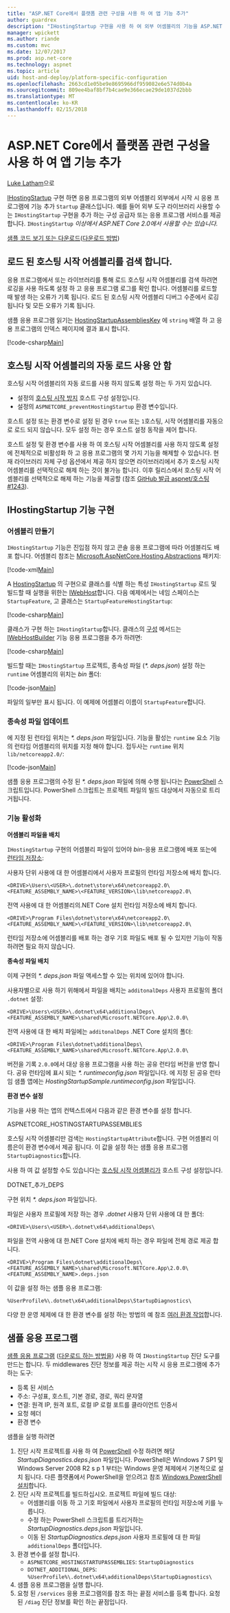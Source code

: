 ```yaml
---
title: "ASP.NET Core에서 플랫폼 관련 구성을 사용 하 여 앱 기능 추가"
author: guardrex
description: "IHostingStartup 구현을 사용 하 여 외부 어셈블리의 기능을 ASP.NET Core 응용 프로그램을 추가 하는 방법을 알아봅니다."
manager: wpickett
ms.author: riande
ms.custom: mvc
ms.date: 12/07/2017
ms.prod: asp.net-core
ms.technology: aspnet
ms.topic: article
uid: host-and-deploy/platform-specific-configuration
ms.openlocfilehash: 2663cd1e05be9e8695966df959082e6e574d0b4a
ms.sourcegitcommit: 809ee4baf8bf7b4cae9e366ecae29de1037d2bbb
ms.translationtype: MT
ms.contentlocale: ko-KR
ms.lasthandoff: 02/15/2018
---
```

# <a name="add-app-features-using-a-platform-specific-configuration-in-aspnet-core"></a>ASP.NET Core에서 플랫폼 관련 구성을 사용 하 여 앱 기능 추가

[Luke Latham](https://github.com/guardrex)으로

[IHostingStartup](/dotnet/api/microsoft.aspnetcore.hosting.ihostingstartup) 구현 하면 응용 프로그램의 외부 어셈블리 외부에서 시작 시 응용 프로그램에 기능 추가 `Startup` 클래스입니다. 예를 들어 외부 도구 라이브러리 사용할 수는 `IHostingStartup` 구현을 추가 하는 구성 공급자 또는 응용 프로그램 서비스를 제공 합니다. `IHostingStartup` *이상에서 ASP.NET Core 2.0에서 사용할 수는 있습니다.*

[샘플 코드 보기 또는 다운로드](https://github.com/aspnet/Docs/tree/master/aspnetcore/host-and-deploy/platform-specific-configuration/sample/)([다운로드 방법](xref:tutorials/index#how-to-download-a-sample))

## <a name="discover-loaded-hosting-startup-assemblies"></a>로드 된 호스팅 시작 어셈블리를 검색 합니다.

응용 프로그램에서 또는 라이브러리를 통해 로드 호스팅 시작 어셈블리를 검색 하려면 로깅을 사용 하도록 설정 하 고 응용 프로그램 로그를 확인 합니다. 어셈블리를 로드할 때 발생 하는 오류가 기록 됩니다. 로드 된 호스팅 시작 어셈블리 디버그 수준에서 로깅됩니다 및 모든 오류가 기록 됩니다.

샘플 응용 프로그램 읽기는 [HostingStartupAssembliesKey](/dotnet/api/microsoft.aspnetcore.hosting.webhostdefaults.hostingstartupassemblieskey) 에 `string` 배열 하 고 응용 프로그램의 인덱스 페이지에 결과 표시 합니다.

[!code-csharp[Main](platform-specific-configuration/sample/HostingStartupSample/Pages/Index.cshtml.cs?name=snippet1&highlight=14-16)]

## <a name="disable-automatic-loading-of-hosting-startup-assemblies"></a>호스팅 시작 어셈블리의 자동 로드 사용 안 함

호스팅 시작 어셈블리의 자동 로드를 사용 하지 않도록 설정 하는 두 가지 있습니다.

* 설정의 [호스팅 시작 방지](xref:fundamentals/hosting#prevent-hosting-startup) 호스트 구성 설정입니다.
* 설정의 `ASPNETCORE_preventHostingStartup` 환경 변수입니다.

호스트 설정 또는 환경 변수로 설정 된 경우 `true` 또는 `1`호스팅, 시작 어셈블리를 자동으로 로드 되지 않습니다. 모두 설정 하는 경우 호스트 설정 동작을 제어 합니다.

호스트 설정 및 환경 변수를 사용 하 여 호스팅 시작 어셈블리를 사용 하지 않도록 설정에 전체적으로 비활성화 하 고 응용 프로그램의 몇 가지 기능을 해제할 수 있습니다. 현재 라이브러리 자체 구성 옵션에서 제공 하지 않으면 라이브러리에서 추가 호스팅 시작 어셈블리를 선택적으로 해제 하는 것이 불가능 합니다. 이후 릴리스에서 호스팅 시작 어셈블리를 선택적으로 해제 하는 기능을 제공할 (참조 [GitHub 발급 aspnet/호스팅 #1243](https://github.com/aspnet/Hosting/pull/1243)).

## <a name="implement-ihostingstartup-features"></a>IHostingStartup 기능 구현

### <a name="create-the-assembly"></a>어셈블리 만들기

`IHostingStartup` 기능은 진입점 하지 않고 콘솔 응용 프로그램에 따라 어셈블리도 배포 합니다. 어셈블리 참조는 [Microsoft.AspNetCore.Hosting.Abstractions](https://www.nuget.org/packages/Microsoft.AspNetCore.Hosting.Abstractions/) 패키지:

[!code-xml[Main](platform-specific-configuration/snapshot_sample/StartupFeature.csproj)]

A [HostingStartup](/dotnet/api/microsoft.aspnetcore.hosting.hostingstartupattribute) 의 구현으로 클래스를 식별 하는 특성 `IHostingStartup` 로드 및 빌드할 때 실행을 위한는 [IWebHost](/dotnet/api/microsoft.aspnetcore.hosting.iwebhost)합니다. 다음 예제에서는 네임 스페이스는 `StartupFeature`, 고 클래스는 `StartupFeatureHostingStartup`:

[!code-csharp[Main](platform-specific-configuration/snapshot_sample/StartupFeature.cs?name=snippet1)]

클래스가 구현 하는 `IHostingStartup`합니다. 클래스의 [구성](/dotnet/api/microsoft.aspnetcore.hosting.ihostingstartup.configure) 메서드는 [IWebHostBuilder](/dotnet/api/microsoft.aspnetcore.hosting.iwebhostbuilder) 기능 응용 프로그램을 추가 하려면:

[!code-csharp[Main](platform-specific-configuration/snapshot_sample/StartupFeature.cs?name=snippet2&highlight=3,5)]

빌드할 때는 `IHostingStartup` 프로젝트, 종속성 파일 (*\*. deps.json*) 설정 하는 `runtime` 어셈블리의 위치는 *bin* 폴더:

[!code-json[Main](platform-specific-configuration/snapshot_sample/StartupFeature1.deps.json?range=2-13&highlight=8)]

파일의 일부만 표시 됩니다. 이 예제에 어셈블리 이름이 `StartupFeature`합니다.

### <a name="update-the-dependencies-file"></a>종속성 파일 업데이트

에 지정 된 런타임 위치는  *\*. deps.json* 파일입니다. 기능을 활성는 `runtime` 요소 기능의 런타임 어셈블리의 위치를 지정 해야 합니다. 접두사는 `runtime` 위치 `lib/netcoreapp2.0/`:

[!code-json[Main](platform-specific-configuration/snapshot_sample/StartupFeature2.deps.json?range=2-13&highlight=8)]

샘플 응용 프로그램의 수정 된  *\*. deps.json* 파일에 의해 수행 됩니다는 [PowerShell](/powershell/scripting/powershell-scripting) 스크립트입니다. PowerShell 스크립트는 프로젝트 파일의 빌드 대상에서 자동으로 트리거됩니다.

### <a name="feature-activation"></a>기능 활성화

**어셈블리 파일을 배치**

`IHostingStartup` 구현의 어셈블리 파일이 있어야 *bin*-응용 프로그램에 배포 또는에 [런타임 저장소](/dotnet/core/deploying/runtime-store):

사용자 단위 사용에 대 한 어셈블리에서 사용자 프로필의 런타임 저장소에 배치 합니다.

```
<DRIVE>\Users\<USER>\.dotnet\store\x64\netcoreapp2.0\<FEATURE_ASSEMBLY_NAME>\<FEATURE_VERSION>\lib\netcoreapp2.0\
```

전역 사용에 대 한 어셈블리의.NET Core 설치 런타임 저장소에 배치 합니다.

```
<DRIVE>\Program Files\dotnet\store\x64\netcoreapp2.0\<FEATURE_ASSEMBLY_NAME>\<FEATURE_VERSION>\lib\netcoreapp2.0\
```

런타임 저장소에 어셈블리를 배포 하는 경우 기호 파일도 배포 될 수 있지만 기능이 작동 하려면 필요 하지 않습니다.

**종속성 파일 배치**

이제 구현의  *\*. deps.json* 파일 액세스할 수 있는 위치에 있어야 합니다.

사용자별으로 사용 하기 위해에서 파일을 배치는 `additonalDeps` 사용자 프로필의 폴더 `.dotnet` 설정: 

```
<DRIVE>\Users\<USER>\.dotnet\x64\additionalDeps\<FEATURE_ASSEMBLY_NAME>\shared\Microsoft.NETCore.App\2.0.0\
```

전역 사용에 대 한 배치 파일에는 `additonalDeps` .NET Core 설치의 폴더:

```
<DRIVE>\Program Files\dotnet\additionalDeps\<FEATURE_ASSEMBLY_NAME>\shared\Microsoft.NETCore.App\2.0.0\
```

버전을 기록 `2.0.0`에서 대상 응용 프로그램을 사용 하는 공유 런타임 버전을 반영 합니다. 공유 런타임에 표시 되는  *\*. runtimeconfig.json* 파일입니다. 에 지정 된 공유 런타임 샘플 앱에는 *HostingStartupSample.runtimeconfig.json* 파일입니다.

**환경 변수 설정**

기능을 사용 하는 앱의 컨텍스트에서 다음과 같은 환경 변수를 설정 합니다.

ASPNETCORE\_HOSTINGSTARTUPASSEMBLIES

호스팅 시작 어셈블리만 검색는 `HostingStartupAttribute`합니다. 구현 어셈블리 이름은이 환경 변수에서 제공 됩니다. 이 값을 설정 하는 샘플 응용 프로그램 `StartupDiagnostics`합니다.

사용 하 여 값 설정할 수도 있습니다는 [호스팅 시작 어셈블리가](xref:fundamentals/hosting#hosting-startup-assemblies) 호스트 구성 설정입니다.

DOTNET\_추가\_DEPS

구현 위치  *\*. deps.json* 파일입니다.

파일은 사용자 프로필에 저장 하는 경우 *.dotnet* 사용자 단위 사용에 대 한 폴더:

```
<DRIVE>\Users\<USER>\.dotnet\x64\additionalDeps\
```

파일을 전역 사용에 대 한.NET Core 설치에 배치 하는 경우 파일에 전체 경로 제공 합니다.

```
<DRIVE>\Program Files\dotnet\additionalDeps\<FEATURE_ASSEMBLY_NAME>\shared\Microsoft.NETCore.App\2.0.0\<FEATURE_ASSEMBLY_NAME>.deps.json
```

이 값을 설정 하는 샘플 응용 프로그램:

```
%UserProfile%\.dotnet\x64\additionalDeps\StartupDiagnostics\
```

다양 한 운영 체제에 대 한 환경 변수를 설정 하는 방법의 예 참조 [여러 환경 작업](xref:fundamentals/environments)합니다.

## <a name="sample-app"></a>샘플 응용 프로그램

[샘플 응용 프로그램](https://github.com/aspnet/Docs/tree/master/aspnetcore/host-and-deploy/platform-specific-configuration/sample/) ([다운로드 하는 방법을](xref:tutorials/index#how-to-download-a-sample)) 사용 하 여 `IHostingStartup` 진단 도구를 만드는 합니다. 두 middlewares 진단 정보를 제공 하는 시작 시 응용 프로그램에 추가 하는 도구:

* 등록 된 서비스
* 주소: 구성표, 호스트, 기본 경로, 경로, 쿼리 문자열
* 연결: 원격 IP, 원격 포트, 로컬 IP 로컬 포트를 클라이언트 인증서
* 요청 헤더
* 환경 변수

샘플을 실행 하려면

1. 진단 시작 프로젝트를 사용 하 여 [PowerShell](/powershell/scripting/powershell-scripting) 수정 하려면 해당 *StartupDiagnostics.deps.json* 파일입니다. PowerShell은 Windows 7 SP1 및 Windows Server 2008 R2 s p 1 부터는 Windows 운영 체제에서 기본적으로 설치 됩니다. 다른 플랫폼에서 PowerShell을 얻으려고 참조 [Windows PowerShell 설치](/powershell/scripting/setup/installing-windows-powershell)합니다.
2. 진단 시작 프로젝트를 빌드하십시오. 프로젝트 파일에 빌드 대상:
   * 어셈블리를 이동 하 고 기호 파일에서 사용자 프로필의 런타임 저장소에 키를 누릅니다.
   * 수정 하는 PowerShell 스크립트를 트리거하는 *StartupDiagnostics.deps.json* 파일입니다.
   * 이동 된 *StartupDiagnostics.deps.json* 사용자 프로필에 대 한 파일 `additionalDeps` 폴더입니다.
3. 환경 변수를 설정 합니다.
    * `ASPNETCORE_HOSTINGSTARTUPASSEMBLIES`: `StartupDiagnostics`
    * `DOTNET_ADDITIONAL_DEPS`: `%UserProfile%\.dotnet\x64\additionalDeps\StartupDiagnostics\`
4. 샘플 응용 프로그램을 실행 합니다.
5. 요청 된 `/services` 응용 프로그램의를 참조 하는 끝점 서비스를 등록 합니다. 요청 된 `/diag` 진단 정보를 확인 하는 끝점입니다.
